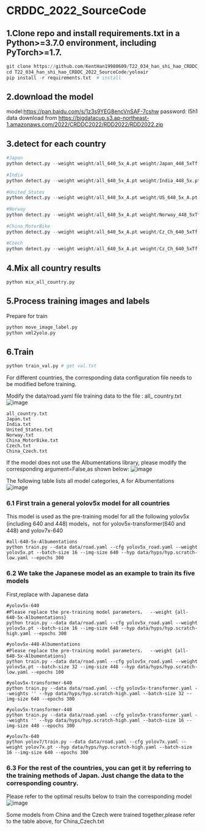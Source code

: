 # CRDDC_2022_SourceCode
## 1.Clone repo and install requirements.txt in a Python>=3.7.0 environment, including PyTorch>=1.7.  
```python
git clone https://github.com/KentHan19980609/T22_034_han_shi_hao_CRDDC_2022_SourceCode.git
cd T22_034_han_shi_hao_CRDDC_2022_SourceCode/yoloair
pip install -r requirements.txt  # install
```

## 2.download the model  

model:https://pan.baidu.com/s/1z3s9YEG8encVnSAF-7cshw  password: l5h1  
data download from https://bigdatacup.s3.ap-northeast-1.amazonaws.com/2022/CRDDC2022/RDD2022/RDD2022.zip  
  
## 3.detect for each country
```python
#Japan
python detect.py --weight weight/all_640_5x_A.pt weight/Japan_448_5xTf.pt weight/Japan_640_5x_A.pt weight/Japan_640_5xTf.pt weight/Japan_640_yolov7.pt --country Japan --img 640 --source RDD2022/Japan/test/images/ --conf-thres 0.15 --iou-thres 0.999  --agnostic-nms --augment 
  
#India
python detect.py --weight weight/all_640_5x_A.pt weight/India_448_5x.pt weight/India_448_5xTf.pt weight/India_640_5x_A.pt weight/India_640_5xTf.pt weight/India_640_yolov7.pt --country India --img 640 --source RDD2022/India/test/images/ --conf-thres 0.15 --iou-thres 0.999  --agnostic-nms --augment 
  
#United_States
python detect.py --weight weight/all_640_5x_A.pt weight/US_640_5x_A.pt weight/US_640_5xTf.pt weight/US_640_yolov7.pt --country United_States --img 448 --source RDD2022/United_States/test/images/ --conf-thres 0.15 --iou-thres 0.999  --agnostic-nms --augment 
  
#Norway
python detect.py --weight weight/all_640_5x_A.pt weight/Norway_448_5xTf.pt weight/Norway_640_5x_A.pt weight/Norway_640_yolov7.pt --country Norway --img 640 --source RDD2022/Norway/test/images/ --conf-thres 0.15 --iou-thres 0.999  --agnostic-nms --augment 
  
#China_MotorBike
python detect.py --weight weight/all_640_5x_A.pt weight/Cz_Ch_640_5xTf.pt weight/China_640_5x_A.pt weight/Cz_Ch_640_yolov7.pt --country China_MotorBike --img 640 --source RDD2022/China_MotorBike/test/images/ --conf-thres 0.15 --iou-thres 0.999  --agnostic-nms --augment 
  
#Czech
python detect.py --weight weight/all_640_5x_A.pt weight/Cz_Ch_640_5xTf.pt weight/Czech_640_5x_A.pt weight/Cz_Ch_640_yolov7.pt --country Czech --img 640 --source RDD2022/Czech/test/images/ --conf-thres 0.15 --iou-thres 0.999  --agnostic-nms --augment 

```
## 4.Mix all country results  
```python
python mix_all_country.py
```
## 5.Process training images and labels  
Prepare for train
```python
python move_image_label.py 
python xml2yolo.py
```

## 6.Train  
```python
python train_val.py # get val.txt
```
For different countries, the corresponding data configuration file needs to be modified before training.  

Modify the data/road.yaml file training data to the file : all_ country.txt  
![image](https://user-images.githubusercontent.com/91840954/195822646-1dda3028-02dc-4498-b05a-a285b40de0b2.png)  
```
all_country.txt  
Japan.txt  
India.txt  
United_States.txt  
Norway.txt  
China_MotorBike.txt  
Czech.txt  
China_Czech.txt  
```
If the model does not use the Albumentations library, please modify the corresponding argument=False,as shown below:
![image](https://user-images.githubusercontent.com/91840954/195821951-4ec8156c-939a-41f8-a6cb-675fa845414c.png)  

The following table lists all model categories, A for  Albumentations  
![image](https://user-images.githubusercontent.com/91840954/195832044-548a646a-52e8-4e5d-b5cd-94fb355e7fe0.png)  

### 6.1 First train a general yolov5x model for all countries  
 
This model is used as the pre-training model for all the following yolov5x (including 640 and 448) models，not for yolov5x-transformer(640 and 448) and yolov7x-640  
```
#all-640-5x-Albumentations
python train.py --data data/road.yaml --cfg yolov5x_road.yaml --weight yolov5x.pt --batch-size 16 --img-size 640 --hyp data/hyps/hyp.scratch-low.yaml --epochs 300
```

### 6.2 We take the Japanese model as an example to train its five models  
First,replace with Japanese data  
```
#yolov5x-640
#Please replace the pre-training model parameters，  --weight {all-640-5x-Albumentations}
python train.py --data data/road.yaml --cfg yolov5x_road.yaml --weight yolov5x.pt --batch-size 16 --img-size 640 --hyp data/hyps/hyp.scratch-high.yaml --epochs 300
```

```
#yolov5x-448-Albumentations
#Please replace the pre-training model parameters，  --weight {all-640-5x-Albumentations}
python train.py --data data/road.yaml --cfg yolov5x_road.yaml --weight yolov5x.pt --batch-size 32 --img-size 448 --hyp data/hyps/hyp.scratch-low.yaml --epochs 100
```

```
#yolov5x-transformer-640
python train.py --data data/road.yaml --cfg yolov5x-transformer.yaml --weights '' --hyp data/hyps/hyp.scratch-high.yaml --batch-size 32 --img-size 640 --epochs 300
```

```
#yolov5x-transformer-448
python train.py --data data/road.yaml --cfg yolov5x-transformer.yaml --weights '' --hyp data/hyps/hyp.scratch-high.yaml --batch-size 16 --img-size 448 --epochs 300
```

```
#yolov7x-640
python yolov7/train.py --data data/road.yaml --cfg yolov7x.yaml --weight yolov7x.pt --hyp data/hyps/hyp.scratch-high.yaml --batch-size 16 --img-size 640 --epochs 300
```
### 6.3 For the rest of the countries, you can get it by referring to the training methods of Japan. Just change the data to the corresponding country.  
Please refer to the optimal results below to train the corresponding model  
![image](https://user-images.githubusercontent.com/91840954/195829399-8cea3d75-691a-4b6c-a3b2-514f6d469de4.png)  

Some models from China and the Czech were trained together,please refer to the table above, for China_Czech.txt  


